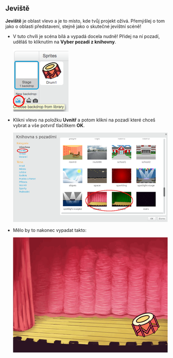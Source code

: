 ## Jeviště

**Jeviště** je oblast vlevo a je to místo, kde tvůj projekt ožívá. Přemýšlej o tom jako o oblasti představení, stejně jako o skutečné jevištní scéně!

+ V tuto chvíli je scéna bílá a vypadá docela nudně! Přidej na ní pozadí, uděláš to kliknutím na **Vyber pozadí z knihovny**.
    
    ![screenshot](images/band-stage-choose.png)

+ Klikni vlevo na položku **Uvnitř** a potom klikni na pozadí které chceš vybrat a vše potvrď tlačítkem **OK**.
    
    ![screenshot](images/band-backdrop.png)

+ Mělo by to nakonec vypadat takto:
    
    ![screenshot](images/band-stage.png)